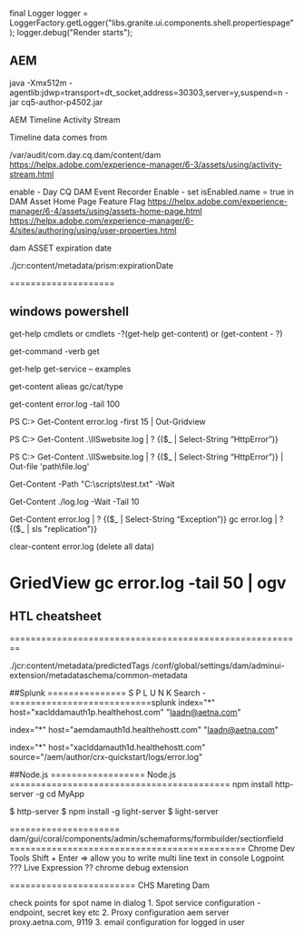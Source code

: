 
final Logger logger = LoggerFactory.getLogger("libs.granite.ui.components.shell.propertiespage");
logger.debug("Render starts");

## AEM

java -Xmx512m -agentlib:jdwp=transport=dt_socket,address=30303,server=y,suspend=n -jar cq5-author-p4502.jar

AEM Timeline Activity Stream 

Timeline data comes from 

/var/audit/com.day.cq.dam/content/dam
https://helpx.adobe.com/experience-manager/6-3/assets/using/activity-stream.html

enable - Day CQ DAM Event Recorder
Enable - set isEnabled.name = true in DAM Asset Home Page Feature Flag
https://helpx.adobe.com/experience-manager/6-4/assets/using/assets-home-page.html
https://helpx.adobe.com/experience-manager/6-4/sites/authoring/using/user-properties.html

dam ASSET expiration date

./jcr:content/metadata/prism:expirationDate



====================
## windows powershell

get-help cmdlets or cmdlets -?(get-help get-content) or (get-content - ?)

get-command -verb get

get-help get-service – examples

get-content alieas gc/cat/type

get-content error.log -tail 100

PS C:\> Get-Content error.log -first 15 | Out-Gridview

PS C:\> Get-Content .\IISwebsite.log | ? {($_ | Select-String “HttpError”)}

PS C:\> Get-Content .\IISwebsite.log | ? {($_ | Select-String “HttpError”)} | Out-file 'path\file.log'

Get-Content -Path "C:\scripts\test.txt" -Wait

Get-Content ./log.log -Wait -Tail 10

Get-Content error.log | ? {($_ | Select-String “Exception”)}
gc error.log | ? {($_ | sls "replication")}

clear-content error.log (delete all data)

GriedView
gc error.log -tail 50 | ogv
=======================================================
## HTL cheatsheet

========================================================

./jcr:content/metadata/predictedTags
/conf/global/settings/dam/adminui-extension/metadataschema/common-metadata

##Splunk
=============== S P L U N K Search -===========================splunk
index="*" host="xaclddamauth1p.healthehost.com" "laadn@aetna.com"

index="*" host="aemdamauth1d.healthehostt.com" "laadn@aetna.com"

index="*" host="xaclddamauth1d.healthehostt.com" source="/aem/author/crx-quickstart/logs/error.log"

##Node.js
================== Node.js ==========================================
npm install http-server -g
cd MyApp

$ http-server
$ npm install -g light-server 
$ light-server


=====================
dam/gui/coral/components/admin/schemaforms/formbuilder/sectionfield
============================================= Chrome Dev Tools
Shift + Enter => allow you to write multi line text in console
Logpoint ???
Live Expression ??
chrome debug extension

======================== CHS Mareting Dam

check points for spot name in dialog
	1. Spot service configuration - endpoint, secret key etc
	2. Proxy configuration aem server proxy.aetna.com, 9119
	3. email configuration for logged in user
